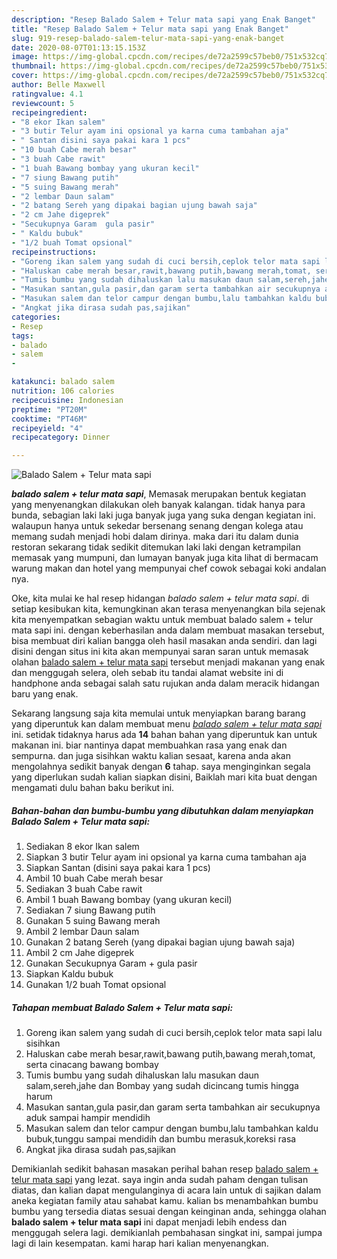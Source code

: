 ```yaml
---
description: "Resep Balado Salem + Telur mata sapi yang Enak Banget"
title: "Resep Balado Salem + Telur mata sapi yang Enak Banget"
slug: 919-resep-balado-salem-telur-mata-sapi-yang-enak-banget
date: 2020-08-07T01:13:15.153Z
image: https://img-global.cpcdn.com/recipes/de72a2599c57beb0/751x532cq70/balado-salem-telur-mata-sapi-foto-resep-utama.jpg
thumbnail: https://img-global.cpcdn.com/recipes/de72a2599c57beb0/751x532cq70/balado-salem-telur-mata-sapi-foto-resep-utama.jpg
cover: https://img-global.cpcdn.com/recipes/de72a2599c57beb0/751x532cq70/balado-salem-telur-mata-sapi-foto-resep-utama.jpg
author: Belle Maxwell
ratingvalue: 4.1
reviewcount: 5
recipeingredient:
- "8 ekor Ikan salem"
- "3 butir Telur ayam ini opsional ya karna cuma tambahan aja"
- " Santan disini saya pakai kara 1 pcs"
- "10 buah Cabe merah besar"
- "3 buah Cabe rawit"
- "1 buah Bawang bombay yang ukuran kecil"
- "7 siung Bawang putih"
- "5 suing Bawang merah"
- "2 lembar Daun salam"
- "2 batang Sereh yang dipakai bagian ujung bawah saja"
- "2 cm Jahe digeprek"
- "Secukupnya Garam  gula pasir"
- " Kaldu bubuk"
- "1/2 buah Tomat opsional"
recipeinstructions:
- "Goreng ikan salem yang sudah di cuci bersih,ceplok telor mata sapi lalu sisihkan"
- "Haluskan cabe merah besar,rawit,bawang putih,bawang merah,tomat, serta cinacang bawang bombay"
- "Tumis bumbu yang sudah dihaluskan lalu masukan daun salam,sereh,jahe dan Bombay yang sudah dicincang tumis hingga harum"
- "Masukan santan,gula pasir,dan garam serta tambahkan air secukupnya aduk sampai hampir mendidih"
- "Masukan salem dan telor campur dengan bumbu,lalu tambahkan kaldu bubuk,tunggu sampai mendidih dan bumbu merasuk,koreksi rasa"
- "Angkat jika dirasa sudah pas,sajikan"
categories:
- Resep
tags:
- balado
- salem
- 

katakunci: balado salem  
nutrition: 106 calories
recipecuisine: Indonesian
preptime: "PT20M"
cooktime: "PT46M"
recipeyield: "4"
recipecategory: Dinner

---
```



![Balado Salem + Telur mata sapi](https://img-global.cpcdn.com/recipes/de72a2599c57beb0/751x532cq70/balado-salem-telur-mata-sapi-foto-resep-utama.jpg)

<b><i>balado salem + telur mata sapi</i></b>, Memasak merupakan bentuk kegiatan yang menyenangkan dilakukan oleh banyak kalangan. tidak hanya para bunda, sebagian laki laki juga banyak juga yang suka dengan kegiatan ini. walaupun hanya untuk sekedar bersenang senang dengan kolega atau memang sudah menjadi hobi dalam dirinya. maka dari itu dalam dunia restoran sekarang tidak sedikit ditemukan laki laki dengan ketrampilan memasak yang mumpuni, dan lumayan banyak juga kita lihat di bermacam warung makan dan hotel yang mempunyai chef cowok sebagai koki andalan nya.



Oke, kita mulai ke hal resep hidangan <i>balado salem + telur mata sapi</i>. di setiap kesibukan kita, kemungkinan akan terasa menyenangkan bila sejenak kita menyempatkan sebagian waktu untuk membuat balado salem + telur mata sapi ini. dengan keberhasilan anda dalam membuat masakan tersebut, bisa membuat diri kalian bangga oleh hasil masakan anda sendiri. dan lagi disini dengan situs ini kita akan mempunyai saran saran untuk memasak olahan <u>balado salem + telur mata sapi</u> tersebut menjadi makanan yang enak dan menggugah selera, oleh sebab itu tandai alamat website ini di handphone anda sebagai salah satu rujukan anda dalam meracik hidangan baru yang enak.


Sekarang langsung saja kita memulai untuk menyiapkan barang barang yang diperuntuk kan dalam membuat menu <u><i>balado salem + telur mata sapi</i></u> ini. setidak tidaknya harus ada <b>14</b> bahan bahan yang diperuntuk kan untuk makanan ini. biar nantinya dapat membuahkan rasa yang enak dan sempurna. dan juga sisihkan waktu kalian sesaat, karena anda akan mengolahnya sedikit banyak dengan <b>6</b> tahap. saya menginginkan segala yang diperlukan sudah kalian siapkan disini, Baiklah mari kita buat dengan mengamati dulu bahan baku berikut ini.

<!--inarticleads1-->

##### Bahan-bahan dan bumbu-bumbu yang dibutuhkan dalam menyiapkan Balado Salem + Telur mata sapi:

1. Sediakan 8 ekor Ikan salem
1. Siapkan 3 butir Telur ayam ini opsional ya karna cuma tambahan aja
1. Siapkan  Santan (disini saya pakai kara 1 pcs)
1. Ambil 10 buah Cabe merah besar
1. Sediakan 3 buah Cabe rawit
1. Ambil 1 buah Bawang bombay (yang ukuran kecil)
1. Sediakan 7 siung Bawang putih
1. Gunakan 5 suing Bawang merah
1. Ambil 2 lembar Daun salam
1. Gunakan 2 batang Sereh (yang dipakai bagian ujung bawah saja)
1. Ambil 2 cm Jahe digeprek
1. Gunakan Secukupnya Garam + gula pasir
1. Siapkan  Kaldu bubuk
1. Gunakan 1/2 buah Tomat opsional




<!--inarticleads2-->

##### Tahapan membuat Balado Salem + Telur mata sapi:

1. Goreng ikan salem yang sudah di cuci bersih,ceplok telor mata sapi lalu sisihkan
1. Haluskan cabe merah besar,rawit,bawang putih,bawang merah,tomat, serta cinacang bawang bombay
1. Tumis bumbu yang sudah dihaluskan lalu masukan daun salam,sereh,jahe dan Bombay yang sudah dicincang tumis hingga harum
1. Masukan santan,gula pasir,dan garam serta tambahkan air secukupnya aduk sampai hampir mendidih
1. Masukan salem dan telor campur dengan bumbu,lalu tambahkan kaldu bubuk,tunggu sampai mendidih dan bumbu merasuk,koreksi rasa
1. Angkat jika dirasa sudah pas,sajikan




Demikianlah sedikit bahasan masakan perihal bahan resep <u>balado salem + telur mata sapi</u> yang lezat. saya ingin anda sudah paham dengan tulisan diatas, dan kalian dapat mengulanginya di acara lain untuk di sajikan dalam aneka kegiatan family atau sahabat kamu. kalian bs menambahkan bumbu bumbu yang tersedia diatas sesuai dengan keinginan anda, sehingga olahan <b>balado salem + telur mata sapi</b> ini dapat menjadi lebih endess dan menggugah selera lagi. demikianlah pembahasan singkat ini, sampai jumpa lagi di lain kesempatan. kami harap hari kalian menyenangkan.
